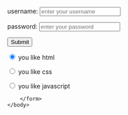 <html>
    <head>
        <title>
            hello html
        </title>
    </head>
    <body>
        <form method="post">
            <p>username: <input type="text" placeholder="enter your username "></p>
            <p>password: <input type="password" placeholder="enter your password"></p>
            <p><input type="submit" name="login"
            </p>
            <p><input type="radio" name="html" checked> you like html</p>
            <p><input type="radio" name="css"> you like css</p>
            <p><input type="radio" name="javascript"> you like javascript</p>

        </form>
    </body>
</html>
